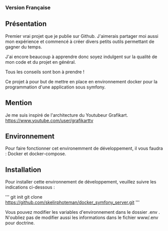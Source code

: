 ### Version Française
## Présentation
Premier vrai projet que je publie sur Github. J'aimerais partager moi aussi mon expérience et commencé à créer divers petits outils permettant de gagner du temps. 

J'ai encore beaucoup à apprendre donc soyez indulgent sur la qualité de mon code et du projet en général.

Tous les conseils sont bon à prendre !

Ce projet à pour but de mettre en place en environnement docker pour la programmation d'une application sous symfony.

## Mention
Je me suis inspiré de l'architecture du Youtubeur Grafikart.
https://www.youtube.com/user/grafikarttv

## Environnement

Pour faire fonctionner cet environemment de développement, il vous faudra :
Docker et docker-compose.

## Installation 
Pour installer cette environnement de développement, veuillez suivre les indications ci-dessous :

'''
git init
git clone https://github.com/skelirphoteman/docker_symfony_server.git
'''

Vous pouvez modifier les variables d'environnement dans le dossier .env .
N'oubliez pas de modifier aussi les informations dans le fichier www/.env pour doctrine.